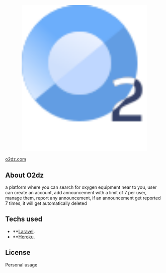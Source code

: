 <p align="center"><a href="https://laravel.com" target="_blank"><img src="https://raw.githubusercontent.com/Jervi-sir/o2dz/b007f17b49800a5ae5edb482cbd66d97cb46077f/public/images/logo.svg" width="400"></a></p>

<a href="o2dz.herokuapp.com"> o2dz.com</a>

## About O2dz

a platform where you can search for oxygen equipment near to you, 
user can create an account, add announcement with a limit of 7 per user, manage them, report any announcement, 
if an announcement get reported 7 times, it will get automatically deleted


## Techs used

- **[Laravel](https://laravel.com/).
- **[Heroku](https://heroku.com).

## License

Personal usage
